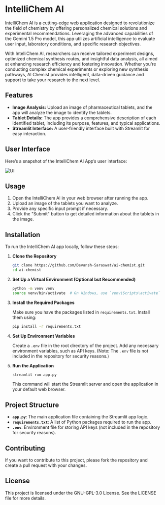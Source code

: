 # IntelliChem AI
IntelliChem AI is a cutting-edge web application designed to revolutionize the field of chemistry by offering personalized chemical solutions and experimental recommendations. Leveraging the advanced capabilities of the Gemini 1.5 Pro model, this app utilizes artificial intelligence to evaluate user input, laboratory conditions, and specific research objectives.

With IntelliChem AI, researchers can receive tailored experiment designs, optimized chemical synthesis routes, and insightful data analysis, all aimed at enhancing research efficiency and fostering innovation. Whether you're conducting complex chemical experiments or exploring new synthesis pathways, AI Chemist provides intelligent, data-driven guidance and support to take your research to the next level.


## Features

- **Image Analysis:** Upload an image of pharmaceutical tablets, and the app will analyze the image to identify the tablets.
- **Tablet Details:** The app provides a comprehensive description of each identified tablet, including its purpose, features, and typical applications.
- **Streamlit Interface:** A user-friendly interface built with Streamlit for easy interaction.


## User Interface

Here’s a snapshot of the IntelliChem AI App’s user interface:

![UI](https://github.com/user-attachments/assets/cd0916af-69bf-4771-8d30-ff5fb5c4cca5)



## Usage

1. Open the IntelliChem AI in your web browser after running the app.
2. Upload an image of the tablets you want to analyze.
3. Provide any specific input prompt if necessary.
4. Click the "Submit" button to get detailed information about the tablets in the image.


## Installation

To run the IntelliChem AI app locally, follow these steps:

1. **Clone the Repository**

   ```bash
   git clone https://github.com/Devansh-Saraswat/ai-chemist.git
   cd ai-chemist
   ```

2. **Set Up a Virtual Environment (Optional but Recommended)**

   ```bash
   python -m venv venv
   source venv/bin/activate  # On Windows, use `venv\Scripts\activate`
   ```

3. **Install the Required Packages**

   Make sure you have the packages listed in `requirements.txt`. Install them using:

   ```bash
   pip install -r requirements.txt
   ```

4. **Set Up Environment Variables**

   Create a `.env` file in the root directory of the project. Add any necessary environment variables, such as API keys. (Note: The `.env` file is not included in the repository for security reasons.)

5. **Run the Application**

   ```bash
   streamlit run app.py
   ```

   This command will start the Streamlit server and open the application in your default web browser.


## Project Structure

- **`app.py`**: The main application file containing the Streamlit app logic.
- **`requirements.txt`**: A list of Python packages required to run the app.
- **`.env`**: Environment file for storing API keys (not included in the repository for security reasons).


## Contributing

If you want to contribute to this project, please fork the repository and create a pull request with your changes.


## License

This project is licensed under the GNU-GPL-3.0 License. See the LICENSE file for more details.
